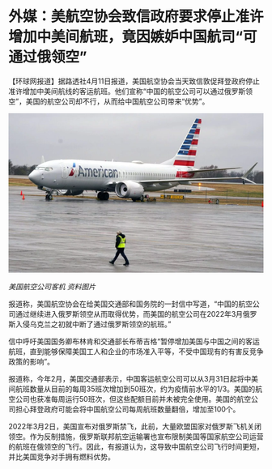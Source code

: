 # 外媒：美航空协会致信政府要求停止准许增加中美间航班，竟因嫉妒中国航司“可通过俄领空”

【环球网报道】据路透社4月11日报道，美国航空协会当天致信敦促拜登政府停止准许增加中美间航线的客运航班。他们宣称“中国的航空公司可以通过俄罗斯领空”，美国的航空公司却不行，从而给中国航空公司带来“优势”。

![12e1bee90ff339520132ad1e11401f8e.jpg](https://raw.githubusercontent.com/qqhsx/qqnews_image/main/2024/04/12/外媒：美航空协会致信政府要求停止准许增加中美间航班，竟因嫉妒中国航司“可通过俄领空”/12e1bee90ff339520132ad1e11401f8e.jpg)

_美国航空公司客机 资料图片_

报道称，美国航空协会在给美国交通部和国务院的一封信中写道，“中国的航空公司通过继续进入俄罗斯领空从而取得优势，而美国的航空公司在2022年3月俄罗斯入侵乌克兰之初就中断了通过俄罗斯领空的航班。”

信中呼吁美国国务卿布林肯和交通部长布蒂吉格“暂停增加美国与中国之间的客运航班，直到能够保障美国工人和企业的市场准入平等，不受中国现有的有害反竞争政策的影响”。

报道称，今年2月，美国交通部表示，中国客运航空公司可以从3月31日起将中美间航班数量从目前的每周35班次增加到50班次，约为疫情前水平的1/3。美国的航空公司也获准每周运行50班次，但这些配额目前并未被完全使用。美国的航空公司担心拜登政府可能会将中国航空公司每周航班数量翻倍，增加至100个。

2022年3月2日，美国宣布对俄罗斯禁飞，此前，大量欧盟国家对俄罗斯飞机关闭领空。作为反制措施，俄罗斯联邦航空运输署也宣布限制美国等国家航空公司运营的航班在俄领空的飞行。因此，有报道认为，这导致中国航空公司飞行时间更短，并比美国竞争对手拥有燃料优势。

